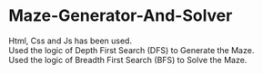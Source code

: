 # Maze-Generator-And-Solver
Html, Css and Js has been used.
<br>
Used the logic of Depth First Search (DFS) to Generate the Maze.
<br>
Used the logic of Breadth First Search (BFS) to Solve the Maze.